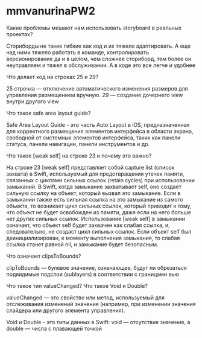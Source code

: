 # mmvanurinaPW2

Какие проблемы мешают нам использовать storyboard в реальных проектах?

Сториборды не такие гибкие как код и их тяжело адаптировать. А еще над ними тяжело работать в команде, контролировать версионирование да и в целом, чем сложнее сториборд, тем более он неуправляем и тяжел в обслуживании. А в коде это все легче и удобнее



Что делает код на строках 25 и 29?

25 строчка — отключение автоматического изменения размеров для управления размещением вручную.
29 — создание дочернего view внутри другого view



Что такое safe area layout guide?

Safe Area Layout Guide - это часть Auto Layout в iOS, предназначенная для корректного размещения элементов интерфейса в области экрана, свободной от системных элементов интерфейса, таких как панели статуса, панели навигации, панели инструментов и др.



Что такое [weak self] на строке 23 и почему это важно?

На строке 23 [weak self] представляет собой capture list (список захвата) в Swift, используемый для предотвращения утечек памяти, связанных с циклами сильных ссылок (retain cycles) при использовании замыканий.
В Swift, когда замыкание захватывает self, оно создает сильную ссылку на объект, который вызвал это замыкание. Если в замыкании также есть сильная ссылка на это замыкание из самого объекта, то возникает цикл сильных ссылок, который приводит к тому, что объект не будет освобожден из памяти, даже если на него больше нет других сильных ссылок.
Использование [weak self] в замыкании означает, что объект self будет захвачен как слабая ссылка, и, следовательно, не создаст цикл сильных ссылок. Если объект self был деинициализирован, к моменту выполнения замыкания, то слабая ссылка станет равной nil, и замыкание будет безопасным.



Что означает clipsToBounds?

clipToBounds — булевое значение, означающее, будут ли обрезаться подвидимые подслои (sublayers) в соответствии с границами вью



Что такое тип valueChanged? Что такое Void и Double?

valueChanged — это свойство или метод, используемый для отслеживания изменений значения (например, при изменении значения слайдера или другого элемента управления).

Void и Double - это типы данных в Swift: void — отсутствие значение, а double — числа с плавающей точкой
